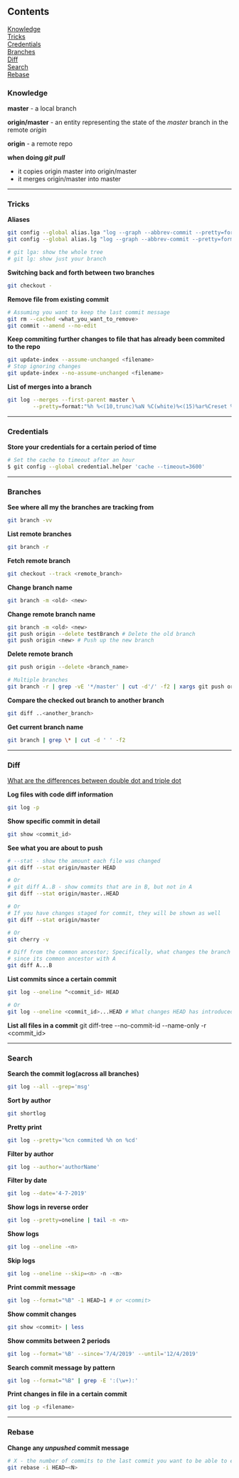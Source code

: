 ## Contents

[Knowledge](#knowledge)  
[Tricks](#tricks)  
[Credentials](#credentials)  
[Branches](#branches)  
[Diff](#diff)  
[Search](#search)  
[Rebase](#rebase)  

### Knowledge

**master** -  a local branch

**origin/master** - an entity representing the state of the _master_ branch in the remote _origin_

**origin** - a remote repo

**when doing _git pull_**  
* it copies origin master into origin/master
* it merges origin/master into master

---

### Tricks

**Aliases**
```bash
git config --global alias.lga "log --graph --abbrev-commit --pretty=format:'%C(red)%h%Creset -%C(yellow)%d%Creset %s %C(green)(%cr) %C(bold blue)<%an>%Creset' --all"
git config --global alias.lg "log --graph --abbrev-commit --pretty=format:'%C(red)%h%Creset -%C(yellow)%d%Creset %s %C(green)(%cr) %C(bold blue)<%an>%Creset'"

# git lga: show the whole tree
# git lg: show just your branch
```

**Switching back and forth between two branches**
```bash
git checkout -
```

**Remove file from existing commit**
```bash
# Assuming you want to keep the last commit message
git rm --cached <what_you_want_to_remove>
git commit --amend --no-edit
```

**Keep commiting further changes to file that has already been commited to the repo**
```bash
git update-index --assume-unchanged <filename>
# Stop ignoring changes
git update-index --no-assume-unchanged <filename>
```

**List of merges into a branch**
```bash
git log --merges --first-parent master \
        --pretty=format:"%h %<(10,trunc)%aN %C(white)%<(15)%ar%Creset %C(red bold)%<(15)%D%Creset %s"
```

---

### Credentials

**Store your credentials for a certain period of time**
```bash
# Set the cache to timeout after an hour
$ git config --global credential.helper 'cache --timeout=3600'

```

---

### Branches

**See where all my the branches are tracking from**
```bash
git branch -vv
```

**List remote branches**
```bash
git branch -r
```

**Fetch remote branch**
```bash
git checkout --track <remote_branch>
```

**Change branch name**
```bash
git branch -m <old> <new>
```

**Change remote branch name**
```bash
git branch -m <old> <new>
git push origin --delete testBranch # Delete the old branch
git push origin <new> # Push up the new branch
```

**Delete remote branch**
```bash
git push origin --delete <branch_name>

# Multiple branches
git branch -r | grep -vE '*/master' | cut -d'/' -f2 | xargs git push origin --delete
```

**Compare the checked out branch to another branch**
```bash
git diff ..<another_branch>
```

**Get current branch name**
```bash
git branch | grep \* | cut -d ' ' -f2
```

---

### Diff
[What are the differences between double dot and triple dot](https://stackoverflow.com/questions/7251477/what-are-the-differences-between-double-dot-and-triple-dot-in-git-dif#comment45515553_7256391)

**Log files with code diff information**
```bash
git log -p
```

**Show specific commit in detail**
```bash
git show <commit_id>
```

**See what you are about to push**
```bash
# --stat - show the amount each file was changed
git diff --stat origin/master HEAD

# Or
# git diff A..B - show commits that are in B, but not in A
git diff --stat origin/master..HEAD

# Or
# If you have changes staged for commit, they will be shown as well
git diff --stat origin/master

# Or
git cherry -v

# Diff from the common ancestor; Specifically, what changes the branch B has introduced
# since its common ancestor with A
git diff A...B
```

**List commits since a certain commit**
```bash
git log --oneline ^<commit_id> HEAD

# Or
git log --oneline <commit_id>...HEAD # What changes HEAD has introduced since its common ancestor with <commit_id>
```

**List all files in a commit**
git diff-tree --no-commit-id --name-only -r <commit_id>

---

### Search

**Search the commit log(across all branches)**
```bash
git log --all --grep='msg'
```

**Sort by author**
```bash
git shortlog
```

**Pretty print**
```bash
git log --pretty='%cn commited %h on %cd'
```

**Filter by author**
```bash
git log --author='authorName'
```

**Filter by date**
```bash
git log --date='4-7-2019'
```

**Show <n> logs in reverse order**
```bash
git log --pretty=oneline | tail -n <n>
```

**Show <n> logs**
```bash
git log --oneline -<n>
```

**Skip <n> logs**
```bash
git log --oneline --skip=<n> -n -<m>
```

**Print commit message**
```bash
git log --format="%B" -1 HEAD~1 # or <commit>
```

**Show commit changes**
```bash
git show <commit> | less
```

**Show commits between 2 periods**
```bash
git log --format='%B' --since='7/4/2019' --until='12/4/2019'
```

**Search commit message by pattern**
```bash
git log --format="%B" | grep -E ':(\w+):'
```

**Print changes in file in a certain commit**
```bash
git log -p <filename>
```

---

### Rebase

**Change any _unpushed_ commit message**
```bash
# X - the number of commits to the last commit you want to be able to edit
git rebase -i HEAD~<N>
```
